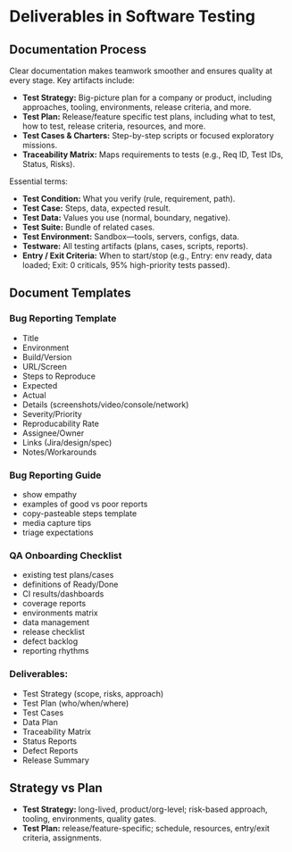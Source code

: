 # Deliverables in Software Testing

## Documentation Process

Clear documentation makes teamwork smoother and ensures quality at every stage. Key artifacts include:

- **Test Strategy:** Big-picture plan for a company or product, including approaches, tooling, environments, release criteria, and more.
- **Test Plan:** Release/feature specific test plans, including what to test, how to test, release criteria, resources, and more.
- **Test Cases & Charters:** Step-by-step scripts or focused exploratory missions.
- **Traceability Matrix:** Maps requirements to tests (e.g., Req ID, Test IDs, Status, Risks).


Essential terms:
- **Test Condition:** What you verify (rule, requirement, path).
- **Test Case:** Steps, data, expected result.
- **Test Data:** Values you use (normal, boundary, negative).
- **Test Suite:** Bundle of related cases.
- **Test Environment:** Sandbox—tools, servers, configs, data.
- **Testware:** All testing artifacts (plans, cases, scripts, reports).
- **Entry / Exit Criteria:** When to start/stop (e.g., Entry: env ready, data loaded; Exit: 0 criticals, 95% high-priority tests passed).

## Document Templates

### Bug Reporting Template
- Title
- Environment
- Build/Version
- URL/Screen
- Steps to Reproduce
- Expected
- Actual
- Details (screenshots/video/console/network)
- Severity/Priority
- Reproducability Rate
- Assignee/Owner
- Links (Jira/design/spec)
- Notes/Workarounds

### Bug Reporting Guide
- show empathy
- examples of good vs poor reports
- copy-pasteable steps template
- media capture tips
- triage expectations

### QA Onboarding Checklist
- existing test plans/cases
- definitions of Ready/Done
- CI results/dashboards
- coverage reports
- environments matrix
- data management
- release checklist
- defect backlog
- reporting rhythms

### Deliverables:
- Test Strategy (scope, risks, approach)
- Test Plan (who/when/where)
- Test Cases
- Data Plan
- Traceability Matrix
- Status Reports
- Defect Reports
- Release Summary

## Strategy vs Plan
- **Test Strategy:** long-lived, product/org-level; risk-based approach, tooling, environments, quality gates.
- **Test Plan:** release/feature-specific; schedule, resources, entry/exit criteria, assignments.
